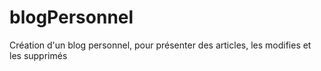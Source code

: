 # blogPersonnel
Création d'un blog personnel, pour présenter des articles, les modifies et les supprimés
